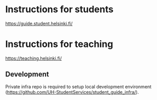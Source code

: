 # Instructions for students

https://guide.student.helsinki.fi/

# Instructions for teaching

https://teaching.helsinki.fi/

## Development

Private infra repo is required to setup local development environment (https://github.com/UH-StudentServices/student_guide_infra/).
